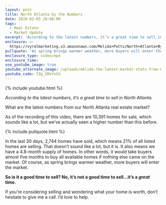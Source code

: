 ```yaml
---
layout: post
title: North Atlanta by the Numbers
date: 2020-02-03 20:08:00
tags:
  - Real Estate
  - Market Update
excerpt: 'According to the latest numbers, it’s a great time to sell in North Atlanta.'
enclosure: >-
  https://vyralmarketing.s3.amazonaws.com/Melida+Potts/North+Atlanta+By+the+Numbers.mp4
pullquote: 'As spring brings warmer weather, more buyers will enter the market.'
enclosure_type: video/mp4
enclosure_time:
use_youtube_image: true
youtube_alternate_image: /uploads/melida-the-latest-market-stats-from-north-atlanta-youtube.jpg
youtube_code: 7Zg_CMsYvCU
---
```


{% include youtube.html %}

*According to the latest numbers, it’s a great time to sell in North Atlanta.*

What are the latest numbers from our North Atlanta real estate market?

As of the recording of this video, there are 10,391 homes for sale, which sounds like a lot, but we’ve actually seen a higher number than this before.&nbsp;

{% include pullquote.html %}

In the last 30 days, 2,744 homes have sold, which means 21% of all listed homes are selling. That doesn’t sound like a lot, but it is. It also means we have a 4.8-month supply of homes. In other words, it would take buyers almost five months to buy all available homes if nothing else came on the market. Of course, as spring brings warmer weather, more buyers will enter the market.&nbsp;

**So is it a good time to sell? No, it’s not a good time to sell…it’s a *great* time.**

If you’re considering selling and wondering what your home is worth, don’t hesitate to give me a call. I’d love to help.